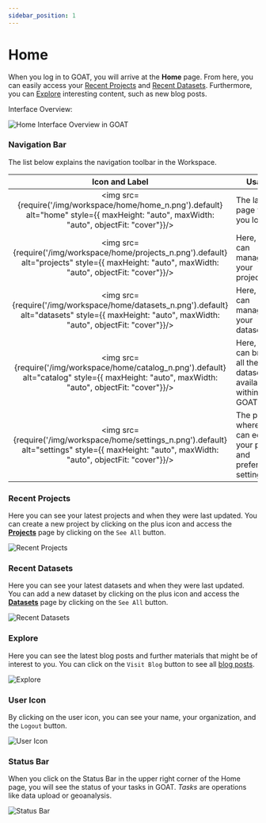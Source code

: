 ```yaml
---
sidebar_position: 1
---
```


# Home

When you log in to GOAT, you will arrive at the **Home** page. From here, you can easily access your [Recent Projects](#recent-projects) and [Recent Datasets](#recent-datasets). Furthermore, you can [Explore](#explore) interesting content, such as new blog posts.

Interface Overview:

<div style={{ display: 'flex', flexDirection: 'column', alignItems: 'center' }}>
  <img src={require('/img/workspace/home/overview.png').default} alt="Home Interface Overview in GOAT" style={{ maxHeight: "auto", maxWidth: "auto", objectFit: "cover"}}/>
</div>   


### Navigation Bar
The list below explains the navigation toolbar in the Workspace.

| Icon and Label| Usage |
| :-: | --- |
| <img src={require('/img/workspace/home/home_n.png').default} alt="home" style={{ maxHeight: "auto", maxWidth: "auto", objectFit: "cover"}}/> | The landing page when you login |
| <img src={require('/img/workspace/home/projects_n.png').default} alt="projects" style={{ maxHeight: "auto", maxWidth: "auto", objectFit: "cover"}}/> | Here, you can manage your projects |
| <img src={require('/img/workspace/home/datasets_n.png').default} alt="datasets" style={{ maxHeight: "auto", maxWidth: "auto", objectFit: "cover"}}/> | Here, you can manage your datasets |
| <img src={require('/img/workspace/home/catalog_n.png').default} alt="catalog" style={{ maxHeight: "auto", maxWidth: "auto", objectFit: "cover"}}/> | Here, you can browse all the datasets available within GOAT |
| <img src={require('/img/workspace/home/settings_n.png').default} alt="settings" style={{ maxHeight: "auto", maxWidth: "auto", objectFit: "cover"}}/> | The page where you can edit your profile and preferences settings |


### Recent Projects
Here you can see your latest projects and when they were last updated. You can create a new project by clicking on the plus icon and access the **[Projects](../workspace/projects)** page by clicking on the `See All` button. 

<div style={{ display: 'flex', flexDirection: 'column', alignItems: 'center' }}>
  <img src={require('/img/workspace/home/recent_projects.png').default} alt="Recent Projects" style={{ maxHeight: "auto", maxWidth: "auto", objectFit: "cover"}}/>
</div> 


### Recent Datasets
Here you can see your latest datasets and when they were last updated. You can add a new dataset by clicking on the plus icon and access the **[Datasets](../workspace/datasets)** page by clicking on the `See All` button.

<div style={{ display: 'flex', flexDirection: 'column', alignItems: 'center' }}>
  <img src={require('/img/workspace/home/recent_datasets.png').default} alt="Recent Datasets" style={{ maxHeight: "auto", maxWidth: "auto", objectFit: "cover"}}/>
</div> 


### Explore
Here you can see the latest blog posts and further materials that might be of interest to you. You can click on the `Visit Blog` button to see all [blog posts](https://plan4better.de/en/blog/).

<div style={{ display: 'flex', flexDirection: 'column', alignItems: 'center' }}>
  <img src={require('/img/workspace/home/explore.png').default} alt="Explore" style={{ maxHeight: "auto", maxWidth: "auto", objectFit: "cover"}}/>
</div> 

### User Icon 
By clicking on the user icon, you can see your name, your organization, and the `Logout` button.
<div style={{ display: 'flex', flexDirection: 'column', alignItems: 'center' }}>
  <img src={require('/img/workspace/home/user_icon.png').default} alt="User Icon" style={{ maxHeight: "300px", maxWidth: "300px", objectFit: "cover"}}/>
</div> 


### Status Bar
When you click on the Status Bar in the upper right corner of the Home page, you will see the status of your tasks in GOAT. *Tasks* are operations like data upload or geoanalysis.

<div style={{ display: 'flex', flexDirection: 'column', alignItems: 'center' }}>
  <img src={require('/img/workspace/home/status_bar.png').default} alt="Status Bar" style={{ maxHeight: "400px", maxWidth: "400px", objectFit: "cover"}}/>
</div> 

